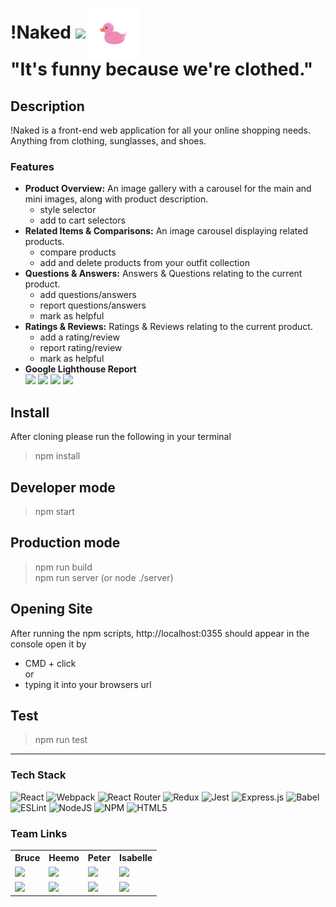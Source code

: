 # !Naked <img src="https://img.shields.io/badge/NotNaked-Ducks-d6336c?style=plastic" /> <img align="center" src="assets/readMeLogo2.png" alt="Logo" width="80" height="80"> <br /> "It's funny because we're clothed."

## Description

!Naked is a front-end web application for all your online shopping needs. Anything from clothing, sunglasses, and shoes.

### Features
  * <b>Product Overview:</b> An image gallery with a carousel for the main and mini images, along with product description.
    * style selector
    * add to cart selectors
  * <b>Related Items & Comparisons:</b> An image carousel displaying related products.
    * compare products
    * add and delete products from your outfit collection
  * <b>Questions & Answers:</b> Answers & Questions relating to the current product.
    * add questions/answers
    * report questions/answers
    * mark as helpful
  * <b>Ratings & Reviews:</b> Ratings & Reviews relating to the current product.
    * add a rating/review
    * report rating/review
    * mark as helpful
  * <b>Google Lighthouse Report</b> <br />
  <img src="https://img.shields.io/badge/Performance-92-success?style=for-the-badge&logo=google" /> <img src="https://img.shields.io/badge/Accessibility-77-yellow?style=for-the-badge&logo=google" /> <img src="https://img.shields.io/badge/Best%20Practice-75-yellow?style=for-the-badge&logo=google" /> <img src="https://img.shields.io/badge/SEO-75-yellow?style=for-the-badge&logo=google" /> <br />

## Install

After cloning please run the following in your terminal
  >npm install

## Developer mode
  >npm start

## Production mode
  >npm run build <br />
  >npm run server (or node ./server)
  
## Opening Site
After running the npm scripts, http://localhost:0355 should appear in the console open it by
  * CMD + click <br />
  or
  * typing it into your browsers url

## Test
 >npm run test
-----------------------------------------------------------------------------------------------------------------------------------------------------------

### Tech Stack
![React](https://img.shields.io/badge/react-%2320232a.svg?style=for-the-badge&logo=react&logoColor=%2361DAFB) ![Webpack](https://img.shields.io/badge/webpack-%238DD6F9.svg?style=for-the-badge&logo=webpack&logoColor=black) ![React Router](https://img.shields.io/badge/React_Router-CA4245?style=for-the-badge&logo=react-router&logoColor=white) ![Redux](https://img.shields.io/badge/redux-%23593d88.svg?style=for-the-badge&logo=redux&logoColor=white) ![Jest](https://img.shields.io/badge/-jest-%23C21325?style=for-the-badge&logo=jest&logoColor=white) ![Express.js](https://img.shields.io/badge/express.js-%23404d59.svg?style=for-the-badge&logo=express&logoColor=%2361DAFB) ![Babel](https://img.shields.io/badge/Babel-F9DC3e?style=for-the-badge&logo=babel&logoColor=black) ![ESLint](https://img.shields.io/badge/ESLint-4B3263?style=for-the-badge&logo=eslint&logoColor=white) 	![NodeJS](https://img.shields.io/badge/node.js-6DA55F?style=for-the-badge&logo=node.js&logoColor=white) ![NPM](https://img.shields.io/badge/NPM-%23000000.svg?style=for-the-badge&logo=npm&logoColor=white) ![HTML5](https://img.shields.io/badge/html5-%23E34F26.svg?style=for-the-badge&logo=html5&logoColor=white)

### Team Links

<table>
  <tr>
    <th>Bruce</th>
    <th>Heemo</th>
    <th>Peter</th>
    <th>Isabelle</th>
  </tr>
  <tr>
    <td>
      <a href="https://github.com/BungaloBuce">
        <img src="https://img.shields.io/badge/github%20-%23121011.svg?&style=for-the-badge&logo=github&logoColor=white"/>
      </a>
    <td>
      <a href="https://github.com/heemo521">
        <img src="https://img.shields.io/badge/github%20-%23121011.svg?&style=for-the-badge&logo=github&logoColor=white"/>
      </a>
    </td>
    </td>
    <td>
      <a href="https://github.com/GitPeteM">
        <img src="https://img.shields.io/badge/github%20-%23121011.svg?&style=for-the-badge&logo=github&logoColor=white"/>
      </a>
    </td>
    <td>
      <a href="https://github.com/izzigrace">
        <img src="https://img.shields.io/badge/github%20-%23121011.svg?&style=for-the-badge&logo=github&logoColor=white"/>
      </a>
    </td>
  </tr>
  <tr>
    <td>
      <a href="https://www.linkedin.com/in/bruce-diesel-rabago-b5b519180">
        <img src="https://img.shields.io/badge/linkedin%20-%230077B5.svg?&style=for-the-badge&logo=linkedin&logoColor=white"/>
      </a>
    <td>
      <a href="https://www.linkedin.com/in/heemo-yang-5bba4420a/">
        <img src="https://img.shields.io/badge/linkedin%20-%230077B5.svg?&style=for-the-badge&logo=linkedin&logoColor=white"/>
      </a>
    </td>
    </td>
    <td>
      <a href="https://www.linkedin.com/in/peter-mcbride-589603a0/">
        <img src="https://img.shields.io/badge/linkedin%20-%230077B5.svg?&style=for-the-badge&logo=linkedin&logoColor=white"/>
      </a>
    </td>
    <td>
      <a href="https://www.linkedin.com/in/isabelle-smith-096988237/">
        <img src="https://img.shields.io/badge/linkedin%20-%230077B5.svg?&style=for-the-badge&logo=linkedin&logoColor=white"/>
      </a>
    </td>
  </tr>
</table>
